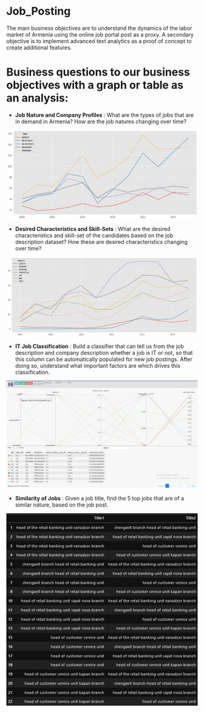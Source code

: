 # Job_Posting

The main business objectives are to understand the dynamics of the labor market of Armenia using the online job portal post as a proxy. A secondary objective is to implement advanced text analytics as a proof of concept to create additional features.
 
# Business questions to our business objectives with a graph or table as an analysis:

- **Job Nature and Company Profiles** : What are the types of jobs that are in demand in Armenia? How are the job natures changing over time?

![](analysis_graphs/Jobs_demand.png)

- **Desired Characteristics and Skill-Sets** : What are the desired characteristics and skill-set of the candidates based on the job description dataset? How these are desired characteristics changing over time?

![](analysis_graphs/skills.png)

- **IT  Job Classification** : Build  a  classifier  that  can  tell  us  from  the  job  description  and  company description whether a job is IT or not, so that this column can be automatically populated for new job postings. After doing so, understand what important factors are which drives this classification.

![](analysis_graphs/Hiplot_Gridsearch.png)

- **Similarity of Jobs** : Given a job title, find the 5 top jobs that are of a similar nature, based on the job post.

![](analysis_graphs/Similar.png)
